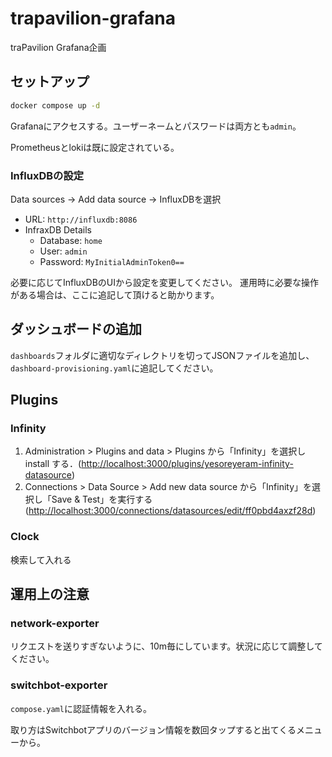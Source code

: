 # trapavilion-grafana

traPavilion Grafana企画

## セットアップ

```bash
docker compose up -d
```

Grafanaにアクセスする。ユーザーネームとパスワードは両方とも`admin`。

Prometheusとlokiは既に設定されている。

### InfluxDBの設定

Data sources → Add data source → InfluxDBを選択

- URL: `http://influxdb:8086`
- InfraxDB Details
  - Database: `home`
  - User: `admin`
  - Password: `MyInitialAdminToken0==`

必要に応じてInfluxDBのUIから設定を変更してください。
運用時に必要な操作がある場合は、ここに追記して頂けると助かります。

## ダッシュボードの追加

`dashboards`フォルダに適切なディレクトリを切ってJSONファイルを追加し、`dashboard-provisioning.yaml`に追記してください。

## Plugins

### Infinity

1. Administration > Plugins and data > Plugins から「Infinity」を選択し install する．(<http://localhost:3000/plugins/yesoreyeram-infinity-datasource>)
2. Connections > Data Source > Add new data source から「Infinity」を選択し「Save & Test」を実行する (<http://localhost:3000/connections/datasources/edit/ff0pbd4axzf28d>)

### Clock

検索して入れる

## 運用上の注意

### network-exporter

リクエストを送りすぎないように、10m毎にしています。状況に応じて調整してください。

### switchbot-exporter

`compose.yaml`に認証情報を入れる。

取り方はSwitchbotアプリのバージョン情報を数回タップすると出てくるメニューから。
